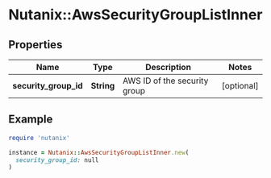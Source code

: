 # Nutanix::AwsSecurityGroupListInner

## Properties

| Name | Type | Description | Notes |
| ---- | ---- | ----------- | ----- |
| **security_group_id** | **String** | AWS ID of the security group | [optional] |

## Example

```ruby
require 'nutanix'

instance = Nutanix::AwsSecurityGroupListInner.new(
  security_group_id: null
)
```

